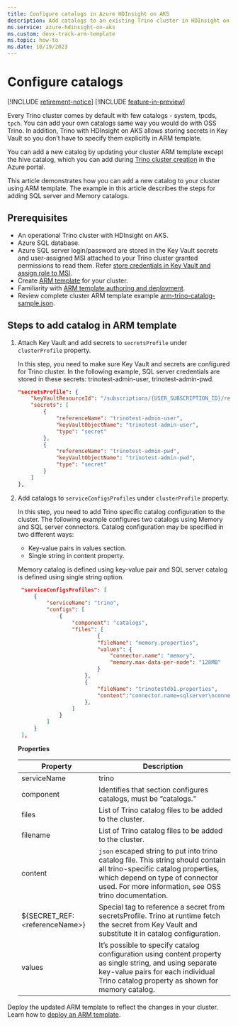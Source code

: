 ```yaml
---
title: Configure catalogs in Azure HDInsight on AKS
description: Add catalogs to an existing Trino cluster in HDInsight on AKS
ms.service: azure-hdinsight-on-aks
ms.custom: devx-track-arm-template
ms.topic: how-to 
ms.date: 10/19/2023
---
```


# Configure catalogs

[!INCLUDE [retirement-notice](../includes/retirement-notice.md)]
[!INCLUDE [feature-in-preview](../includes/feature-in-preview.md)]


Every Trino cluster comes by default with few catalogs - system, tpcds, `tpch`. You can add your own catalogs same way you would do with OSS Trino. 
In addition, Trino with HDInsight on AKS allows storing secrets in Key Vault so you don’t have to specify them explicitly in ARM template. 

You can add a new catalog by updating your cluster ARM template except the hive catalog, which you can add during [Trino cluster creation](./trino-create-cluster.md) in the Azure portal.

This article demonstrates how you can add a new catalog to your cluster using ARM template. The example in this article describes the steps for adding SQL server and Memory catalogs.

## Prerequisites

* An operational Trino cluster with HDInsight on AKS.
* Azure SQL database.
* Azure SQL server login/password are stored in the Key Vault secrets and user-assigned MSI attached to your Trino cluster granted permissions to read them. Refer [store credentials in Key Vault and assign role to MSI](../prerequisites-resources.md#create-azure-key-vault).
* Create [ARM template](../create-cluster-using-arm-template-script.md) for your cluster.
* Familiarity with [ARM template authoring and deployment](/azure/azure-resource-manager/templates/overview).
* Review complete cluster ARM template example [arm-trino-catalog-sample.json](https://hdionaksresources.blob.core.windows.net/trino/samples/arm/arm-trino-catalog-sample.json).

## Steps to add catalog in ARM template

1. Attach Key Vault and add secrets to `secretsProfile` under `clusterProfile` property.
  
   In this step, you need to make sure Key Vault and secrets are configured for Trino cluster.
   In the following example, SQL server credentials are stored in these secrets: trinotest-admin-user, trinotest-admin-pwd.

    ```json
    "secretsProfile": {
        "keyVaultResourceId": "/subscriptions/{USER_SUBSCRIPTION_ID}/resourceGroups/{USER_RESOURCE_GROUP}/providers/Microsoft.KeyVault/vaults/{USER_KEYVAULT_NAME}",
        "secrets": [
            {
                "referenceName": "trinotest-admin-user",
                "keyVaultObjectName": "trinotest-admin-user",
                "type": "secret"
            },
            {
                "referenceName": "trinotest-admin-pwd",
                "keyVaultObjectName": "trinotest-admin-pwd",
                "type": "secret"
            }
        ]
    },
    ```

5. Add catalogs to `serviceConfigsProfiles` under `clusterProfile` property.
  
   In this step, you need to add Trino specific catalog configuration to the cluster.
   The following example configures two catalogs using Memory and SQL server connectors. Catalog configuration may be specified in two different ways:
   
     * Key-value pairs in values section.
     * Single string in content property.
   
   Memory catalog is defined using key-value pair and SQL server catalog is defined using single string option. 
       
   ```json
    "serviceConfigsProfiles": [
        {
            "serviceName": "trino",
            "configs": [
                {
                    "component": "catalogs",
                    "files": [
                            {
                            "fileName": "memory.properties",
                            "values": {
                                "connector.name": "memory",
                                "memory.max-data-per-node": "128MB"
                            }
                        },
                        {
                            "fileName": "trinotestdb1.properties",
                            "content":"connector.name=sqlserver\nconnection-url=jdbc:sqlserver://server-name.database.windows.net:1433;database=db1;encrypt=true;trustServerCertificate=false;hostNameInCertificate=*.database.windows.net;loginTimeout=30;\nconnection-user=${SECRET_REF:trinotest-admin-user}\nconnection-password=${SECRET_REF:trinotest-admin-pwd}\n"
                        },
                    ]
                }
            ]
        }
    ],
   ```

   **Properties**

   |Property|Description|
   |---|---|
   |serviceName|trino|
   |component|Identifies that section configures catalogs, must be “catalogs."|
   |files|List of Trino catalog files to be added to the cluster.|
   |filename|List of Trino catalog files to be added to the cluster.|
   |content|`json` escaped string to put into trino catalog file. This string should contain all trino-specific catalog properties, which depend on type of connector used. For more information, see OSS trino documentation.|
   |${SECRET_REF:\<referenceName\>}|Special tag to reference a secret from secretsProfile. Trino at runtime fetch the secret from Key Vault and substitute it in catalog configuration.|
   |values|It’s possible to specify catalog configuration using content property as single string, and using separate key-value pairs for each individual Trino catalog property as shown for memory catalog.|

 Deploy the updated ARM template to reflect the changes in your cluster. Learn how to [deploy an ARM template](/azure/azure-resource-manager/templates/deploy-portal).
